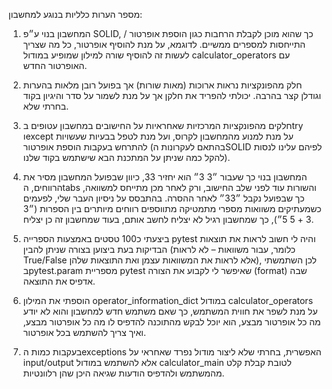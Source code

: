 מספר הערות כלליות בנוגע למחשבון:
1.	המחשבון בנוי ע״פ SOLID, כך שהוא מוכן לקבלת הרחבות כגון הוספת אופרטור / התייחסות למספרים ממשיים. לדוגמא, על מנת להוסיף אופרטור, כל מה שצריך לעשות זה להוסיף שורה למילון שמופיע במודול calculator_operators עם האופרטור החדש.

2.	חלק מהפונקציות נראות ארוכות (מאות שורות) אך בפועל רובן מלאות בהערות וגודלן קצר בהרבה. יכולתי להפריד את חלקן אך על מנת לשמור על סדר והיגיון בקוד בחרתי שלא.

3.	חלקים מהפונקציות המרכזיות שאחראיות על החישובים במחשבון עטופים בtry וexcept על מנת למנוע מהמחשבון לקרוס, ועל מנת לטפל בבעיות שעשויות להתרחש בעקבות הוספת אופרטור (בהתאם לעקרונות הSOLID לפיהם עלינו לנסות להקל כמה שניתן על המתכנת הבא שישתמש בקוד שלנו).

4.	המחשבון בנוי כך שעבור ״3	3״ הוא יחזיר 33, כיוון שבפועל המחשבון מסיר את הרווחים, הtabs והשורות עוד לפני שלב החישוב, ורק לאחר מכן מתייחס למשוואה, כך שבפועל נקבל ״33״ לאחר ההסרה. בהתבסס על ניסיון העבר שלי, לפעמים כשמעתיקים משוואות מספרי מתמטיקה מתווספים רווחים מיותרים בין הספרות (״3 3   +    5 5״), כך שמחשבון רגיל לא יצליח לחשב אותם, בעוד שמחשבון זה כן יצליח.

5.	ביצעתי כ100 טסטים באמצעות הספרייה pytest והיה לי חשוב לראות את תוצאות הבדיקות בעת ביצוען בצורה שניתן להבין (כלומר, עבור משוואות – לא לראות True/False אלא לראות את המשוואות עצמן ואת התוצאות שלהן), לכן השתמשתי בpytest.param מספריית pytest שאיפשר לי לקבוע את הצורה (format) שבה אדפיס את התוצאה.

6.	הוספתי את המילון operator_information_dict במודול calculator_operators על מנת לשפר את חווית המשתמש, כך שאם משתמש חדש למחשבון והוא לא יודע מה כל אופרטור מבצע, הוא יוכל לבקש מהתוכנה להדפיס לו מה כל אופרטור מבצע, ואיך צריך להשתמש בכל אופרטור.

7.	בעקבות כמות הexceptions האפשרית, בחרתי שלא ליצור מודול נפרד שאחראי על input/output אלא להשתמש במודול calculator_main לטובת קבלת קלט מהמשתמש ולהדפיס הודעות שגיאה היכן שהן רלוונטיות.
